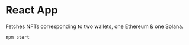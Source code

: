 # React App

Fetches NFTs corresponding to two wallets, one Ethereum & one Solana.

```bash
npm start
```